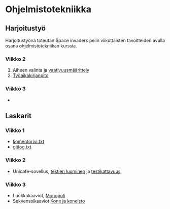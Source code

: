 # **Ohjelmistotekniikka**

## Harjoitustyö
Harjoitustyönä toteutan Space invaders pelin viikottaisten tavoitteiden avulla osana ohjelmistotekniikan kurssia. 

### Viikko 2
1. Aiheen valinta ja [vaativuusmäärittely](https://github.com/kivik-beep/ot-harjoitustyo/blob/main/vaativuusmaarittely.md)
2. [Työaikakirjanpito](https://github.com/kivik-beep/ot-harjoitustyo/blob/main/tuntikirjanpito.md)

### Viikko 3
- 



## Laskarit
### Viikko 1
- [komentorivi.txt](https://github.com/kivik-beep/ot-harjoitustyo/blob/main/laskarit/viikko1/komentorivi.txt)
- [gitlog.txt](https://github.com/kivik-beep/ot-harjoitustyo/blob/main/laskarit/viikko1/gitlog.txt)

### Viikko 2
- Unicafe-sovellus, [testien luominen](https://github.com/kivik-beep/ot-harjoitustyo/blob/main/laskarit/viikko2/Unicafe/src/test/java/com/mycompany/unicafe/KassapaateTest.java) ja [testikattavuus](https://github.com/kivik-beep/ot-harjoitustyo/blob/main/laskarit/viikko2/testikattavuus_unicafe.pdf)

### Viikko 3
- Luokkakaaviot, [Monopoli](https://github.com/kivik-beep/ot-harjoitustyo/blob/main/laskarit/viikko3/Monopoli.jpg)
- Sekvenssikaaviot [Kone ja koneisto](https://github.com/kivik-beep/ot-harjoitustyo/blob/main/laskarit/viikko3/Sekvenssikaavio.png)



